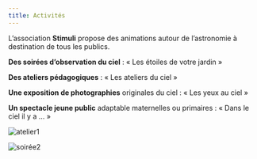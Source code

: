 ```yaml
---
title: Activités
---
```

L’association **Stimuli** propose des animations autour de l’astronomie à destination de tous les publics.

**Des soirées d’observation du ciel** : « Les étoiles de votre jardin »

**Des ateliers pédagogiques** : « Les ateliers du ciel »

**Une exposition de photographies** originales du ciel : « Les yeux au ciel »

**Un spectacle jeune public** adaptable maternelles ou primaires : « Dans le ciel il y a … »

![atelier1](http://stimuliastro.org/wp-content/uploads/2020/12/MG_0330-768x512.jpg)

![soirée2](http://stimuliastro.org/wp-content/uploads/2020/12/soiree1-768x576.jpg)